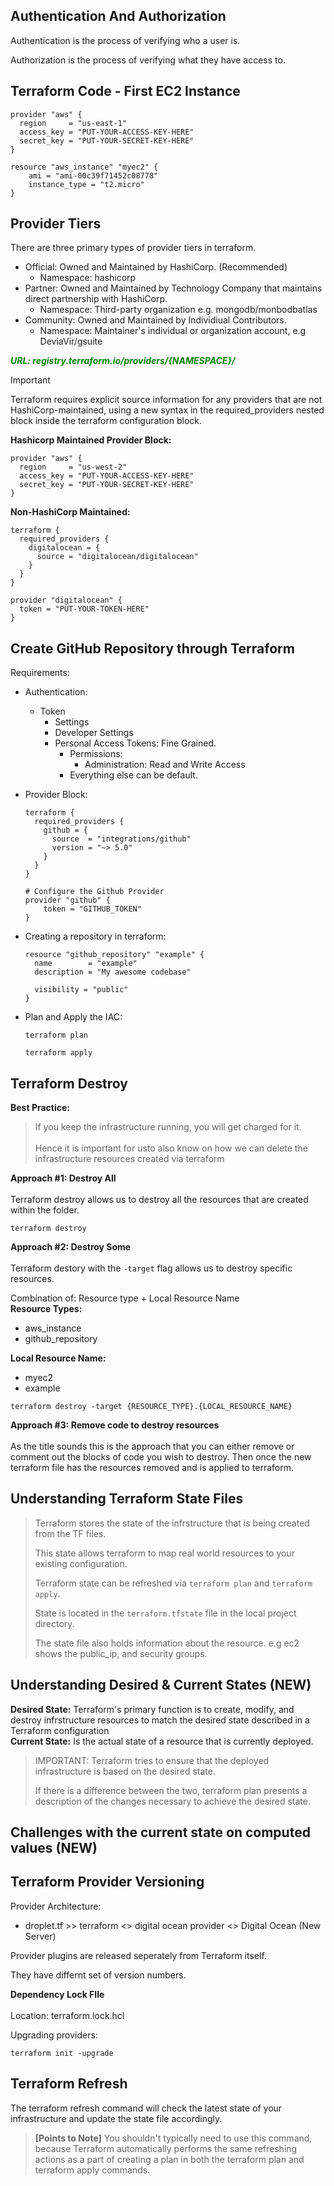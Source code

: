 ## Authentication And Authorization

Authentication is the process of verifying who a user is.

Authorization is the process of verifying what they have access to.

## Terraform Code - First EC2 Instance
```
provider "aws" {
  region     = "us-east-1"
  access_key = "PUT-YOUR-ACCESS-KEY-HERE"
  secret_key = "PUT-YOUR-SECRET-KEY-HERE"
}

resource "aws_instance" "myec2" {
    ami = "ami-00c39f71452c08778"
    instance_type = "t2.micro"
}
```

## Provider Tiers

There are three primary types of provider tiers in terraform.
* Official: Owned and Maintained by HashiCorp. (Recommended)
  * Namespace: hashicorp
* Partner: Owned and Maintained by Technology Company that maintains direct partnership with HashiCorp.
  * Namespace: Third-party organization e.g. mongodb/monbodbatlas
* Community: Owned and Maintained by Individiual Contributors.
  * Namespace: Maintainer's individual or organization account, e.g DeviaVir/gsuite

***<span style="color:green">URL: registry.terraform.io/providers/{NAMESPACE}/***</span>

> [!IMPORTANT]
>  Terraform requires explicit source information for any providers that are not HashiCorp-maintained, using a new syntax in the required_providers nested block inside the terraform configuration block.

<b>Hashicorp Maintained Provider Block:</b>
```
provider "aws" {
  region     = "us-west-2"
  access_key = "PUT-YOUR-ACCESS-KEY-HERE"
  secret_key = "PUT-YOUR-SECRET-KEY-HERE"
}
```

<b>Non-HashiCorp Maintained:</b>
```
terraform {
  required_providers {
    digitalocean = {
      source = "digitalocean/digitalocean"
    }
  }
}

provider "digitalocean" {
  token = "PUT-YOUR-TOKEN-HERE"
}
```

## Create GitHub Repository through Terraform

Requirements:
* Authentication:
  * Token
    * Settings
    * Developer Settings
    * Personal Access Tokens: Fine Grained.
      * Permissions:
        * Administration: Read and Write Access
      * Everything else can be default.
* Provider Block:
  ```
  terraform {
    required_providers {
      github = {
        source  = "integrations/github"
        version = "~> 5.0"
      }
    }
  }

  # Configure the Github Provider
  provider "github" {
      token = "GITHUB_TOKEN"
  }
  ```

* Creating a repository in terraform:
  ```
  resource "github_repository" "example" {
    name        = "example"
    description = "My awesome codebase"

    visibility = "public"
  }
  ```
* Plan and Apply the IAC:
  ```
  terraform plan

  terraform apply
  ```

## Terraform Destroy

<b>Best Practice:</b>
>If you keep the infrastructure running, you will get charged for it.</br></br>
> Hence it is important for usto also know on how we can delete the infrastructure resources created via terraform  

<b>Approach #1: Destroy All</b></br></br>
Terraform destroy allows us to destroy all the resources that are created within the folder.
```
terraform destroy
```

<b>Approach #2: Destroy Some</b></br></br>
Terraform destory with the `-target` flag allows us to destroy specific resources.

Combination of: Resource type + Local Resource Name</br>
<b>Resource Types:</b>
* aws_instance
* github_repository

<b>Local Resource Name:</b>
* myec2
* example


```
terraform destroy -target {RESOURCE_TYPE}.{LOCAL_RESOURCE_NAME}
```

<b>Approach #3: Remove code to destroy resources</b></br></br>
As the title sounds this is the approach that you can either remove or comment out the blocks of code you wish to destroy. Then once the new terraform file has the resources removed and is applied to terraform. 


## Understanding Terraform State Files

>Terraform stores the state of the infrstructure that is being created from the TF files.
>
>This state allows terraform to map real world resources to your existing configuration.
>
>Terraform state can be refreshed via `terraform plan` and `terraform apply`.
>
>State is located in the `terraform.tfstate` file in the local project directory.
>
>The state file also holds information about the resource. e.g ec2 shows the public_ip, and security groups. 

## Understanding Desired & Current States (NEW)

<b>Desired State:</b> Terraform's primary function is to create, modify, and destroy infrstructure resources to match the desired state described in a Terraform configuration</br>
<b>Current State:</b> Is the actual state of a resource that is currently deployed.</br>

>IMPORTANT: Terraform tries to ensure that the deployed infrastructure is based on the desired state.
>
> If there is a difference between the two, terraform plan presents a description of the changes necessary to achieve the desired state. 

## Challenges with the current state on computed values (NEW)

## Terraform Provider Versioning

Provider Architecture:
* droplet.tf >> terraform <> digital ocean provider <> Digital Ocean (New Server)

Provider plugins are released seperately from Terraform itself.

They have differnt set of version numbers.

<b>Dependency Lock FIle</b></br></br>
Location: terraform.lock.hcl

Upgrading providers:
```
terraform init -upgrade
```

## Terraform Refresh

The terraform refresh command will check the latest state of your infrastructure and update the state file accordingly.

><b>[Points to Note]</b> You shouldn't typically need to use this command, because Terraform automatically performs the same refreshing actions as a part of creating a plan in both the terraform plan and terraform apply commands.


